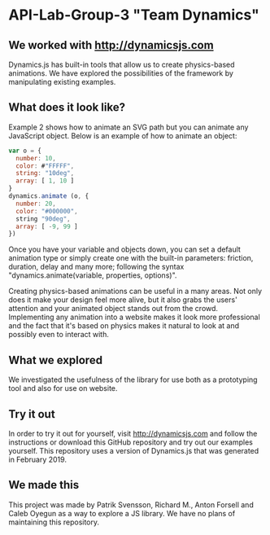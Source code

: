 # API-Lab-Group-3 "Team Dynamics"
## We worked with http://dynamicsjs.com

Dynamics.js has built-in tools that allow us to create physics-based animations. We have explored the possibilities of the framework by manipulating existing examples.

## What does it look like?
Example 2 shows how to animate an SVG path but you can animate any JavaScript object. Below is an example of how to animate an object:

```javascript
var o = {
  number: 10,
  color: #"FFFFF",
  string: "10deg",
  array: [ 1, 10 ]
}
dynamics.animate (o, {
  number: 20,
  color: "#000000",
  string "90deg",
  array: [ -9, 99 ]
})
```

Once you have your variable and objects down, you can set a default animation type or simply create one with the built-in parameters: friction, duration, delay and many more; following the syntax "dynamics.animate(variable, properties, options)".

Creating physics-based animations can be useful in a many areas. Not only does it make your design feel more alive, but it also grabs the users' attention and your animated object stands out from the crowd. Implementing any animation into a website makes it look more professional and the fact that it's based on physics makes it natural to look at and possibly even to interact with.

## What we explored
We investigated the usefulness of the library for use both as a prototyping tool and also for use on website.

## Try it out
In order to try it out for yourself, visit http://dynamicsjs.com and follow the instructions or download this GitHub repository and try out our examples yourself. This repository uses a version of Dynamics.js that was generated in
February 2019.

## We made this
This project was made by Patrik Svensson, Richard M., Anton Forsell and Caleb Oyegun as a way to explore a JS library. We have no plans of maintaining this repository.
